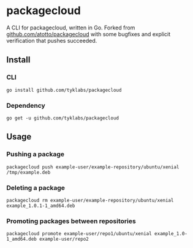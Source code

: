 # packagecloud

A CLI for packagecloud, written in Go. Forked from [github.com/atotto/packagecloud](https://github.com/atotto/packagecloud) with some bugfixes and explicit verification that pushes succeeded.

## Install

### CLI
```
go install github.com/tyklabs/packagecloud
```

### Dependency
```
go get -u github.com/tyklabs/packagecloud
```

## Usage

### Pushing a package

    packagecloud push example-user/example-repository/ubuntu/xenial /tmp/example.deb
    
### Deleting a package

    packagecloud rm example-user/example-repository/ubuntu/xenial example_1.0.1-1_amd64.deb

### Promoting packages between repositories

    packagecloud promote example-user/repo1/ubuntu/xenial example_1.0-1_amd64.deb example-user/repo2
